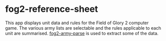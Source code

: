 # fog2-reference-sheet

This app displays unit data and rules for the Field of Glory 2 computer game. The various army lists are selectable and the rules applicable to each unit are summarised. [fog2-army-parse](https://github.com/lawrie-sm/fog2-army-parse) is used to extract some of the data.
